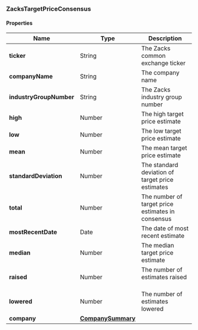 
[//]: # (CLASS:ZacksTargetPriceConsensus)

[//]: # (KIND:object)

### ZacksTargetPriceConsensus

#### Properties

[//]: # (START_DEFINITION)

Name | Type | Description
------------ | ------------- | -------------
**ticker** | String | The Zacks common exchange ticker &nbsp;
**companyName** | String | The company name &nbsp;
**industryGroupNumber** | String | The Zacks industry group number &nbsp;
**high** | Number | The high target price estimate &nbsp;
**low** | Number | The low target price estimate &nbsp;
**mean** | Number | The mean target price estimate &nbsp;
**standardDeviation** | Number | The standard deviation of target price estimates &nbsp;
**total** | Number | The number of target price estimates in consensus &nbsp;
**mostRecentDate** | Date | The date of most recent estimate &nbsp;
**median** | Number | The median target price estimate &nbsp;
**raised** | Number | The number of estimates raised &nbsp;
**lowered** | Number | The number of estimates lowered &nbsp;
**company** | [**CompanySummary**](CompanySummary.md) |  &nbsp;

[//]: # (END_DEFINITION)


[//]: # (CONTAINED_CLASS:CompanySummary)





